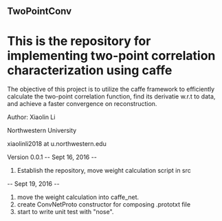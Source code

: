 ## TwoPointConv


# This is the repository for implementing two-point correlation characterization using caffe

The objective of this project is to utilize the caffe framework to efficiently calculate the two-point correlation function, find its derivatie w.r.t to data, and achieve a faster convergence on reconstruction.

Author: Xiaolin Li

Northwestern University

xiaolinli2018 at u.northwestern.edu

Version 0.0.1
-- Sept 16, 2016 --
1. Establish the repository, move weight calculation script in src

-- Sept 19, 2016 --
1. move the weight calculation into caffe_net.
2. create ConvNetProto constructor for composing .prototxt file
3. start to write unit test with "nose".
 
